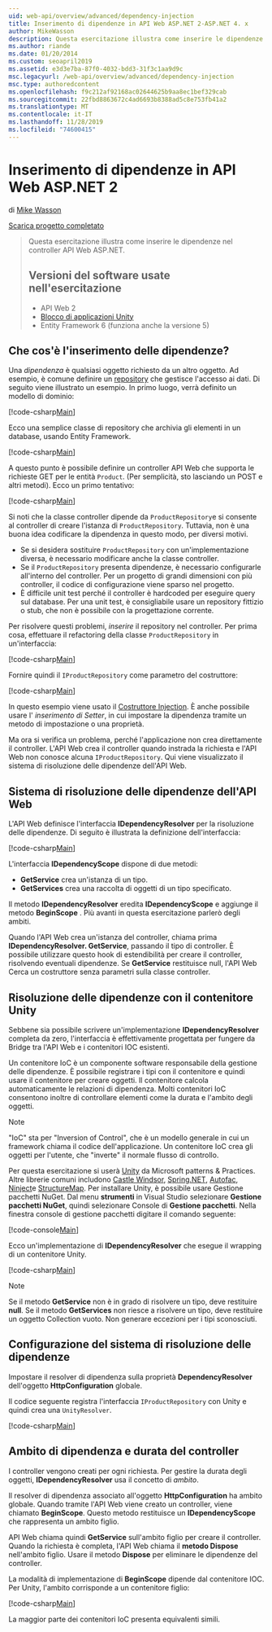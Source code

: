 ```yaml
---
uid: web-api/overview/advanced/dependency-injection
title: Inserimento di dipendenze in API Web ASP.NET 2-ASP.NET 4. x
author: MikeWasson
description: Questa esercitazione illustra come inserire le dipendenze nel controller di API Web ASP.NET per ASP.NET 4. x.
ms.author: riande
ms.date: 01/20/2014
ms.custom: seoapril2019
ms.assetid: e3d3e7ba-87f0-4032-bdd3-31f3c1aa9d9c
msc.legacyurl: /web-api/overview/advanced/dependency-injection
msc.type: authoredcontent
ms.openlocfilehash: f9c212af92168ac02644625b9aa8ec1bef329cab
ms.sourcegitcommit: 22fbd8863672c4ad6693b8388ad5c8e753fb41a2
ms.translationtype: MT
ms.contentlocale: it-IT
ms.lasthandoff: 11/28/2019
ms.locfileid: "74600415"
---
```

# <a name="dependency-injection-in-aspnet-web-api-2"></a>Inserimento di dipendenze in API Web ASP.NET 2

di [Mike Wasson](https://github.com/MikeWasson)

[Scarica progetto completato](https://code.msdn.microsoft.com/ASP-NET-Web-API-Tutorial-468ee148)

> Questa esercitazione illustra come inserire le dipendenze nel controller API Web ASP.NET.
> 
> ## <a name="software-versions-used-in-the-tutorial"></a>Versioni del software usate nell'esercitazione
> 
> 
> - API Web 2
> - [Blocco di applicazioni Unity](https://www.nuget.org/packages/Unity/)
> - Entity Framework 6 (funziona anche la versione 5)

## <a name="what-is-dependency-injection"></a>Che cos'è l'inserimento delle dipendenze?

Una *dipendenza* è qualsiasi oggetto richiesto da un altro oggetto. Ad esempio, è comune definire un [repository](http://martinfowler.com/eaaCatalog/repository.html) che gestisce l'accesso ai dati. Di seguito viene illustrato un esempio. In primo luogo, verrà definito un modello di dominio:

[!code-csharp[Main](dependency-injection/samples/sample1.cs)]

Ecco una semplice classe di repository che archivia gli elementi in un database, usando Entity Framework.

[!code-csharp[Main](dependency-injection/samples/sample2.cs)]

A questo punto è possibile definire un controller API Web che supporta le richieste GET per le entità `Product`. (Per semplicità, sto lasciando un POST e altri metodi). Ecco un primo tentativo:

[!code-csharp[Main](dependency-injection/samples/sample3.cs)]

Si noti che la classe controller dipende da `ProductRepository`e si consente al controller di creare l'istanza di `ProductRepository`. Tuttavia, non è una buona idea codificare la dipendenza in questo modo, per diversi motivi.

- Se si desidera sostituire `ProductRepository` con un'implementazione diversa, è necessario modificare anche la classe controller.
- Se il `ProductRepository` presenta dipendenze, è necessario configurarle all'interno del controller. Per un progetto di grandi dimensioni con più controller, il codice di configurazione viene sparso nel progetto.
- È difficile unit test perché il controller è hardcoded per eseguire query sul database. Per una unit test, è consigliabile usare un repository fittizio o stub, che non è possibile con la progettazione corrente.

Per risolvere questi problemi, *inserire* il repository nel controller. Per prima cosa, effettuare il refactoring della classe `ProductRepository` in un'interfaccia:

[!code-csharp[Main](dependency-injection/samples/sample4.cs)]

Fornire quindi il `IProductRepository` come parametro del costruttore:

[!code-csharp[Main](dependency-injection/samples/sample5.cs)]

In questo esempio viene usato il [Costruttore Injection](http://www.martinfowler.com/articles/injection.html#FormsOfDependencyInjection). È anche possibile usare l' *inserimento di Setter*, in cui impostare la dipendenza tramite un metodo di impostazione o una proprietà.

Ma ora si verifica un problema, perché l'applicazione non crea direttamente il controller. L'API Web crea il controller quando instrada la richiesta e l'API Web non conosce alcuna `IProductRepository`. Qui viene visualizzato il sistema di risoluzione delle dipendenze dell'API Web.

## <a name="the-web-api-dependency-resolver"></a>Sistema di risoluzione delle dipendenze dell'API Web

L'API Web definisce l'interfaccia **IDependencyResolver** per la risoluzione delle dipendenze. Di seguito è illustrata la definizione dell'interfaccia:

[!code-csharp[Main](dependency-injection/samples/sample6.cs)]

L'interfaccia **IDependencyScope** dispone di due metodi:

- **GetService** crea un'istanza di un tipo.
- **GetServices** crea una raccolta di oggetti di un tipo specificato.

Il metodo **IDependencyResolver** eredita **IDependencyScope** e aggiunge il metodo **BeginScope** . Più avanti in questa esercitazione parlerò degli ambiti.

Quando l'API Web crea un'istanza del controller, chiama prima **IDependencyResolver. GetService**, passando il tipo di controller. È possibile utilizzare questo hook di estendibilità per creare il controller, risolvendo eventuali dipendenze. Se **GetService** restituisce null, l'API Web Cerca un costruttore senza parametri sulla classe controller.

## <a name="dependency-resolution-with-the-unity-container"></a>Risoluzione delle dipendenze con il contenitore Unity

Sebbene sia possibile scrivere un'implementazione **IDependencyResolver** completa da zero, l'interfaccia è effettivamente progettata per fungere da Bridge tra l'API Web e i contenitori IOC esistenti.

Un contenitore IoC è un componente software responsabile della gestione delle dipendenze. È possibile registrare i tipi con il contenitore e quindi usare il contenitore per creare oggetti. Il contenitore calcola automaticamente le relazioni di dipendenza. Molti contenitori IoC consentono inoltre di controllare elementi come la durata e l'ambito degli oggetti.

> [!NOTE]
> "IoC" sta per "Inversion of Control", che è un modello generale in cui un framework chiama il codice dell'applicazione. Un contenitore IoC crea gli oggetti per l'utente, che "inverte" il normale flusso di controllo.

Per questa esercitazione si userà [Unity](https://msdn.microsoft.com/library/ff647202.aspx) da Microsoft patterns &amp; Practices. Altre librerie comuni includono [Castle Windsor](http://www.castleproject.org/), [Spring.NET](http://www.springframework.net/), [Autofac](https://code.google.com/p/autofac/), [Ninject](http://www.ninject.org/)e [StructureMap](http://structuremap.github.io/documentation/). Per installare Unity, è possibile usare Gestione pacchetti NuGet. Dal menu **strumenti** in Visual Studio selezionare **Gestione pacchetti NuGet**, quindi selezionare Console di **Gestione pacchetti**. Nella finestra console di gestione pacchetti digitare il comando seguente:

[!code-console[Main](dependency-injection/samples/sample7.cmd)]

Ecco un'implementazione di **IDependencyResolver** che esegue il wrapping di un contenitore Unity.

[!code-csharp[Main](dependency-injection/samples/sample8.cs)]

> [!NOTE]
> Se il metodo **GetService** non è in grado di risolvere un tipo, deve restituire **null**. Se il metodo **GetServices** non riesce a risolvere un tipo, deve restituire un oggetto Collection vuoto. Non generare eccezioni per i tipi sconosciuti.

## <a name="configuring-the-dependency-resolver"></a>Configurazione del sistema di risoluzione delle dipendenze

Impostare il resolver di dipendenza sulla proprietà **DependencyResolver** dell'oggetto **HttpConfiguration** globale.

Il codice seguente registra l'interfaccia `IProductRepository` con Unity e quindi crea una `UnityResolver`.

[!code-csharp[Main](dependency-injection/samples/sample9.cs)]

## <a name="dependency-scope-and-controller-lifetime"></a>Ambito di dipendenza e durata del controller

I controller vengono creati per ogni richiesta. Per gestire la durata degli oggetti, **IDependencyResolver** usa il concetto di *ambito*.

Il resolver di dipendenza associato all'oggetto **HttpConfiguration** ha ambito globale. Quando tramite l'API Web viene creato un controller, viene chiamato **BeginScope**. Questo metodo restituisce un **IDependencyScope** che rappresenta un ambito figlio.

API Web chiama quindi **GetService** sull'ambito figlio per creare il controller. Quando la richiesta è completa, l'API Web chiama il **metodo Dispose** nell'ambito figlio. Usare il metodo **Dispose** per eliminare le dipendenze del controller.

La modalità di implementazione di **BeginScope** dipende dal contenitore IOC. Per Unity, l'ambito corrisponde a un contenitore figlio:

[!code-csharp[Main](dependency-injection/samples/sample10.cs)]

La maggior parte dei contenitori IoC presenta equivalenti simili.
